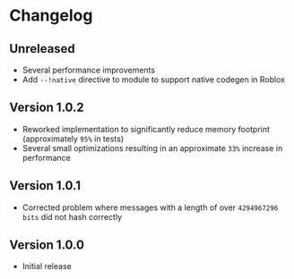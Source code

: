 # Changelog

## Unreleased

- Several performance improvements
- Add `--!native` directive to module to support native codegen in Roblox

## Version 1.0.2

- Reworked implementation to significantly reduce memory footprint (approximately `95%` in tests)
- Several small optimizations resulting in an approximate `33%` increase in performance

## Version 1.0.1

- Corrected problem where messages with a length of over `4294967296 bits` did not hash correctly

## Version 1.0.0

- Initial release